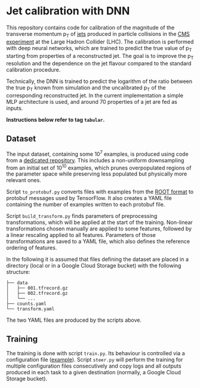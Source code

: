 # Jet calibration with DNN

This repository contains code for calibration of the magnitude of the transverse momentum p<sub>T</sub> of [jets](https://en.wikipedia.org/wiki/Jet_(particle_physics)) produced in particle collisions in the [CMS experiment](https://en.wikipedia.org/wiki/Compact_Muon_Solenoid) at the Large Hadron Collider (LHC). The calibration is performed with deep neural networks, which are trained to predict the true value of p<sub>T</sub> starting from properties of a reconstructed jet. The goal is to improve the p<sub>T</sub> resolution and the dependence on the jet flavour compared to the standard calibration procedure.

Technically, the DNN is trained to predict the logarithm of the ratio between the true p<sub>T</sub> known from simulation and the uncalibrated p<sub>T</sub> of the corresponding reconstructed jet. In the current implementation a simple MLP architecture is used, and around 70 properties of a jet are fed as inputs.

**Instructions below refer to tag `tabular`.**

## Dataset

The input dataset, containing some 10<sup>7</sup> examples, is produced using code from a [dedicated repository](https://gitlab.cern.ch/aapopov/ml-jec-vars). This includes a non-uniform downsampling from an initial set of 10<sup>10</sup> examples, which prunes overpopulated regions of the parameter space while preserving less populated but physically more relevant ones.

Script `to_protobuf.py` converts files with examples from the [ROOT format](https://root.cern.ch) to protobuf messages used by TensorFlow. It also creates a YAML file containing the number of examples written to each protobuf file.

Script `build_transform.py` finds parameters of preprocessing transformations, which will be applied at the start of the training. Non-linear transformations chosen manually are applied to some features, followed by a linear rescaling applied to all features. Parameters of those transformations are saved to a YAML file, which also defines the reference ordering of features.

In the following it is assumed that files defining the dataset are placed in a directory (local or in a Google Cloud Storage bucket) with the following structure:
```
├── data
│   ├── 001.tfrecord.gz
│   ├── 002.tfrecord.gz
│   └── ...
├── counts.yaml
└── transform.yaml
```
The two YAML files are produced by the scripts above.


## Training

The training is done with script `train.py`. Its behaviour is controlled via a configuration file ([example](./config_example.yaml)). Script `steer.py` will perform the training for multiple configuration files consecutively and copy logs and all outputs produced in each task to a given destination (normally, a Google Cloud Storage bucket).
